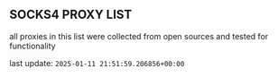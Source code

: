 ## SOCKS4 PROXY LIST

all proxies in this list were collected from open sources and tested for functionality

last update: `2025-01-11 21:51:59.206856+00:00`